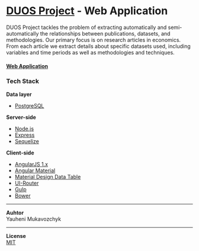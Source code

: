 # [DUOS Project](https://duosproject.github.io/) - Web Application
DUOS Project tackles the problem of extracting automatically and semi-automatically the relationships between publications, datasets, and methodologies. Our primary focus is on research articles in economics. From each article we extract details about specific datasets used, including variables and time periods as well as methodologies and techniques.

#### [Web Application](http://duos-web.herokuapp.com/)

### Tech Stack
**Data layer**
* [PostgreSQL](https://www.postgresql.org/)

**Server-side**
* [Node.js](https://github.com/nodejs/node)
* [Express](https://github.com/expressjs/express)
* [Sequelize](http://docs.sequelizejs.com)


**Client-side**
* [AngularJS 1.x](https://github.com/angular/angular.js)
* [Angular Material](https://github.com/angular/material)
* [Material Design Data Table](https://github.com/daniel-nagy/md-data-table)
* [UI-Router](https://github.com/angular-ui/ui-router)
* [Gulp](https://github.com/gulpjs/gulp)
* [Bower](https://github.com/bower/bower)


----------
**Auhtor**  
Yauheni Mukavozchyk

----------

**License**  
[MIT](https://github.com/duosproject/duos-web/blob/master/LICENSE)

